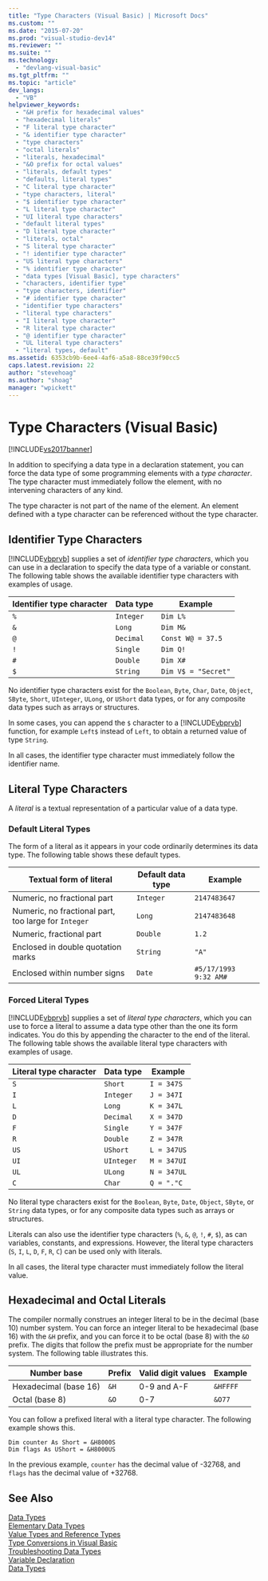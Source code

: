 ```yaml
---
title: "Type Characters (Visual Basic) | Microsoft Docs"
ms.custom: ""
ms.date: "2015-07-20"
ms.prod: "visual-studio-dev14"
ms.reviewer: ""
ms.suite: ""
ms.technology: 
  - "devlang-visual-basic"
ms.tgt_pltfrm: ""
ms.topic: "article"
dev_langs: 
  - "VB"
helpviewer_keywords: 
  - "&H prefix for hexadecimal values"
  - "hexadecimal literals"
  - "F literal type character"
  - "& identifier type character"
  - "type characters"
  - "octal literals"
  - "literals, hexadecimal"
  - "&O prefix for octal values"
  - "literals, default types"
  - "defaults, literal types"
  - "C literal type character"
  - "type characters, literal"
  - "$ identifier type character"
  - "L literal type character"
  - "UI literal type characters"
  - "default literal types"
  - "D literal type character"
  - "literals, octal"
  - "S literal type character"
  - "! identifier type character"
  - "US literal type characters"
  - "% identifier type character"
  - "data types [Visual Basic], type characters"
  - "characters, identifier type"
  - "type characters, identifier"
  - "# identifier type character"
  - "identifier type characters"
  - "literal type characters"
  - "I literal type character"
  - "R literal type character"
  - "@ identifier type character"
  - "UL literal type characters"
  - "literal types, default"
ms.assetid: 6353cb9b-6ee4-4af6-a5a8-88ce39f90cc5
caps.latest.revision: 22
author: "stevehoag"
ms.author: "shoag"
manager: "wpickett"
---
```

# Type Characters (Visual Basic)
[!INCLUDE[vs2017banner](../../../../includes/vs2017banner.md)]

In addition to specifying a data type in a declaration statement, you can force the data type of some programming elements with a *type character*. The type character must immediately follow the element, with no intervening characters of any kind.  
  
 The type character is not part of the name of the element. An element defined with a type character can be referenced without the type character.  
  
## Identifier Type Characters  
 [!INCLUDE[vbprvb](../../../../includes/vbprvb-md.md)] supplies a set of *identifier type characters*, which you can use in a declaration to specify the data type of a variable or constant. The following table shows the available identifier type characters with examples of usage.  
  
|Identifier type character|Data type|Example|  
|-------------------------------|---------------|-------------|  
|`%`|`Integer`|`Dim L%`|  
|`&`|`Long`|`Dim M&`|  
|`@`|`Decimal`|`Const W@ = 37.5`|  
|`!`|`Single`|`Dim Q!`|  
|`#`|`Double`|`Dim X#`|  
|`$`|`String`|`Dim V$ = "Secret"`|  
  
 No identifier type characters exist for the `Boolean`, `Byte`, `Char`, `Date`, `Object`, `SByte`, `Short`, `UInteger`, `ULong`, or `UShort` data types, or for any composite data types such as arrays or structures.  
  
 In some cases, you can append the `$` character to a [!INCLUDE[vbprvb](../../../../includes/vbprvb-md.md)] function, for example `Left$` instead of `Left`, to obtain a returned value of type `String`.  
  
 In all cases, the identifier type character must immediately follow the identifier name.  
  
## Literal Type Characters  
 A *literal* is a textual representation of a particular value of a data type.  
  
### Default Literal Types  
 The form of a literal as it appears in your code ordinarily determines its data type. The following table shows these default types.  
  
|Textual form of literal|Default data type|Example|  
|-----------------------------|-----------------------|-------------|  
|Numeric, no fractional part|`Integer`|`2147483647`|  
|Numeric, no fractional part, too large for `Integer`|`Long`|`2147483648`|  
|Numeric, fractional part|`Double`|`1.2`|  
|Enclosed in double quotation marks|`String`|`"A"`|  
|Enclosed within number signs|`Date`|`#5/17/1993 9:32 AM#`|  
  
### Forced Literal Types  
 [!INCLUDE[vbprvb](../../../../includes/vbprvb-md.md)] supplies a set of *literal type characters*, which you can use to force a literal to assume a data type other than the one its form indicates. You do this by appending the character to the end of the literal. The following table shows the available literal type characters with examples of usage.  
  
|Literal type character|Data type|Example|  
|----------------------------|---------------|-------------|  
|`S`|`Short`|`I = 347S`|  
|`I`|`Integer`|`J = 347I`|  
|`L`|`Long`|`K = 347L`|  
|`D`|`Decimal`|`X = 347D`|  
|`F`|`Single`|`Y = 347F`|  
|`R`|`Double`|`Z = 347R`|  
|`US`|`UShort`|`L = 347US`|  
|`UI`|`UInteger`|`M = 347UI`|  
|`UL`|`ULong`|`N = 347UL`|  
|`C`|`Char`|`Q = "."C`|  
  
 No literal type characters exist for the `Boolean`, `Byte`, `Date`, `Object`, `SByte`, or `String` data types, or for any composite data types such as arrays or structures.  
  
 Literals can also use the identifier type characters (`%`, `&`, `@`, `!`, `#`, `$`), as can variables, constants, and expressions. However, the literal type characters (`S`, `I`, `L`, `D`, `F`, `R`, `C`) can be used only with literals.  
  
 In all cases, the literal type character must immediately follow the literal value.  
  
## Hexadecimal and Octal Literals  
 The compiler normally construes an integer literal to be in the decimal (base 10) number system. You can force an integer literal to be hexadecimal (base 16) with the `&H` prefix, and you can force it to be octal (base 8) with the `&O` prefix. The digits that follow the prefix must be appropriate for the number system. The following table illustrates this.  
  
|Number base|Prefix|Valid digit values|Example|  
|-----------------|------------|------------------------|-------------|  
|Hexadecimal (base 16)|`&H`|0-9 and A-F|`&HFFFF`|  
|Octal (base 8)|`&O`|0-7|`&O77`|  
  
 You can follow a prefixed literal with a literal type character. The following example shows this.  
  
```  
Dim counter As Short = &H8000S  
Dim flags As UShort = &H8000US  
```  
  
 In the previous example, `counter` has the decimal value of -32768, and `flags` has the decimal value of +32768.  
  
## See Also  
 [Data Types](../../../../visual-basic/programming-guide/language-features/data-types/index.md)   
 [Elementary Data Types](../../../../visual-basic/programming-guide/language-features/data-types/elementary-data-types.md)   
 [Value Types and Reference Types](../../../../visual-basic/programming-guide/language-features/data-types/value-types-and-reference-types.md)   
 [Type Conversions in Visual Basic](../../../../visual-basic/programming-guide/language-features/data-types/type-conversions.md)   
 [Troubleshooting Data Types](../../../../visual-basic/programming-guide/language-features/data-types/troubleshooting-data-types.md)   
 [Variable Declaration](../../../../visual-basic/programming-guide/language-features/variables/variable-declaration.md)   
 [Data Types](../../../../visual-basic/language-reference/data-types/data-type-summary.md)